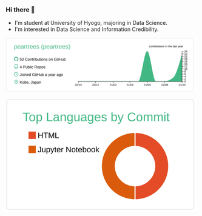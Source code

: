 ### Hi there 👋
<!-- - 🔭 I’m currently working on  -->
<!-- - 🌱 I’m currently learning web app and data science -->
- I'm student at University of Hyogo, majoring in Data Science.
- I'm interested in Data Science and Information Credibility.

[![](https://raw.githubusercontent.com/peartrees/peartrees/master/profile-summary-card-output/vue/0-profile-details.svg)](https://github.com/vn7n24fzkq/github-profile-summary-cards)
<!-- [![](https://raw.githubusercontent.com/peartrees/peartrees/master/profile-summary-card-output/vue/1-repos-per-language.svg)](https://github.com/vn7n24fzkq/github-profile-summary-cards) -->
[![](https://raw.githubusercontent.com/peartrees/peartrees/master/profile-summary-card-output/vue/2-most-commit-language.svg)](https://github.com/vn7n24fzkq/github-profile-summary-cards)


<!--
**peartrees/peartrees** is a ✨ _special_ ✨ repository because its `README.md` (this file) appears on your GitHub profile.

Here are some ideas to get you started:

- 👯 I’m looking to collaborate on ...
- 🤔 I’m looking for help with ...
- 💬 Ask me about ...
- 📫 How to reach me: ...
- 😄 Pronouns: ...
- ⚡ Fun fact: ...
-->
